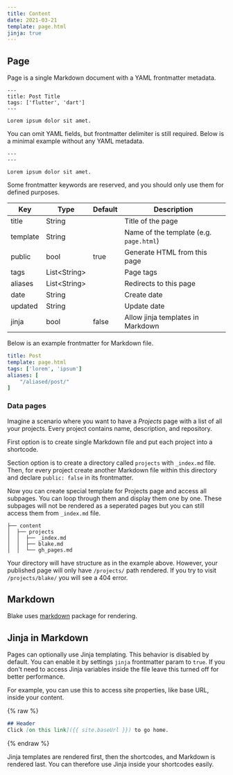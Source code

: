 ```yaml
---
title: Content
date: 2021-03-21
template: page.html
jinja: true
---
```


## Page

Page is a single Markdown document with a YAML frontmatter metadata.

```
---
title: Post Title
tags: ['flutter', 'dart']
---

Lorem ipsum dolor sit amet.
```

You can omit YAML fields, but frontmatter delimiter is still required. Below is a minimal example without any YAML metadata.

```
---
---

Lorem ipsum dolor sit amet.
```

Some frontmatter keywords are reserved, and you should only use them for defined purposes.

| Key      | Type           | Default | Description                             |
|----------|----------------|---------|-----------------------------------------|
| title    | String         |         | Title of the page                       |
| template | String         |         | Name of the template (e.g. `page.html`) |
| public   | bool           | true    | Generate HTML from this page            |
| tags     | List\<String\> |         | Page tags                               |
| aliases  | List\<String\> |         | Redirects to this page                  |
| date     | String         |         | Create date                             |
| updated  | String         |         | Update date                             |
| jinja    | bool           | false   | Allow jinja templates in Markdown       |

Below is an example frontmatter for Markdown file.

```yaml
title: Post
template: page.html
tags: ['lorem', 'ipsum']
aliases: [
    "/aliased/post/"
]
```

### Data pages

Imagine a scenario where you want to have a *Projects* page with 
a list of all your projects. Every project contains name, description, 
and repository.

First option is to create single Markdown file and put each project 
into a shortcode.

Section option is to create a directory called `projects` with `_index.md` 
file. Then, for every project create another Markdown file within 
this directory and declare `public: false` in its frontmatter. 

Now you can create special template for Projects page and access all subpages. 
You can loop through them and display them one by one. These subpages will not 
be rendered as a seperated pages but you can still access them from `_index.md` 
file.

```text
├── content
│  ├── projects
│  │  ├── _index.md
│  │  ├── blake.md
│  │  └── gh_pages.md
```

Your directory will have structure as in the example above. However, your published 
page will only have `/projects/` path rendered. If you try to visit `/projects/blake/` 
you will see a 404 error.

## Markdown

Blake uses [markdown](https://pub.dev/packages/markdown) package for rendering.

## Jinja in Markdown

Pages can optionally use Jinja templating. This behavior is disabled by default. You can enable it
by settings `jinja` frontmatter param to `true`. If you don't need to access Jinja variables inside the
file leave this turned off for better performance.

For example, you can use this to access site properties, like base URL, inside your content.

{% raw %}
```markdown
## Header
Click [on this link]({{ site.baseUrl }}) to go home.
```
{% endraw %}

Jinja templates are rendered first, then the shortcodes, and Markdown is rendered last. You can
therefore use Jinja inside your shortcodes easily.